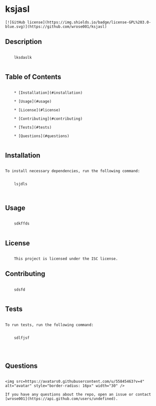 # ksjasl
    [![GitHub license](https://img.shields.io/badge/license-GPL%203.0-blue.svg)](https://github.com/wrose001/ksjasl)

## Description
    ​
        lksdaslk
    ​
## Table of Contents 
    ​
        * [Installation](#installation)
        ​
        * [Usage](#usage)
        ​
        * [License](#license)
        ​
        * [Contributing](#contributing)
        ​
        * [Tests](#tests)
        ​
        * [Questions](#questions)
    ​
## Installation
    ​
    To install necessary dependencies, run the following command:
    ​

        lsjdls

    ​
## Usage
    ​
        sdkffds
    ​
## License
    ​
        This project is licensed under the ISC license.
      
## Contributing
    ​
        sdsfd
    ​
## Tests
    ​
    To run tests, run the following command:
    ​

        sdlfjsf


        ​
## Questions
    ​
    <img src=https://avatars0.githubusercontent.com/u/55845463?v=4" alt="avatar" style="border-radius: 16px" width="30" />
    ​
    If you have any questions about the repo, open an issue or contact [wrose001](https://api.github.com/users/undefined).
    
    